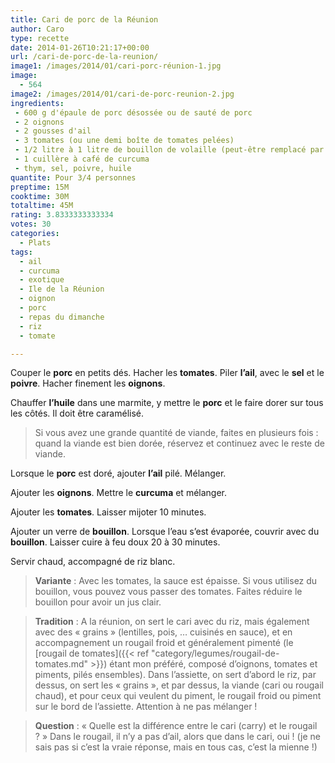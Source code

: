 ```yaml
---
title: Cari de porc de la Réunion
author: Caro
type: recette
date: 2014-01-26T10:21:17+00:00
url: /cari-de-porc-de-la-reunion/
image1: /images/2014/01/cari-porc-réunion-1.jpg
image:
  - 564
image2: /images/2014/01/cari-de-porc-reunion-2.jpg
ingredients:
 - 600 g d'épaule de porc désossée ou de sauté de porc
 - 2 oignons
 - 2 gousses d'ail
 - 3 tomates (ou une demi boîte de tomates pelées)
 - 1/2 litre à 1 litre de bouillon de volaille (peut-être remplacé par de l'eau)
 - 1 cuillère à café de curcuma
 - thym, sel, poivre, huile
quantite: Pour 3/4 personnes
preptime: 15M
cooktime: 30M
totaltime: 45M
rating: 3.8333333333334
votes: 30
categories:
  - Plats
tags:
  - ail
  - curcuma
  - exotique
  - Ile de la Réunion
  - oignon
  - porc
  - repas du dimanche
  - riz
  - tomate

---
```

Couper le **porc** en petits dés. Hacher les **tomates**. Piler **l&rsquo;ail**, avec le **sel** et le **poivre**. Hacher finement les **oignons**.

Chauffer **l&rsquo;huile** dans une marmite, y mettre le **porc** et le faire dorer sur tous les côtés. Il doit être caramélisé.

> Si vous avez une grande quantité de viande, faites en plusieurs fois : quand la viande est bien dorée, réservez et continuez avec le reste de viande.

Lorsque le **porc** est doré, ajouter **l&rsquo;ail** pilé. Mélanger.

Ajouter les **oignons**. Mettre le **curcuma** et mélanger.

Ajouter les **tomates**. Laisser mijoter 10 minutes.

Ajouter un verre de **bouillon**. Lorsque l&rsquo;eau s&rsquo;est évaporée, couvrir avec du **bouillon**. Laisser cuire à feu doux 20 à 30 minutes.

Servir chaud, accompagné de riz blanc.

> **Variante** : Avec les tomates, la sauce est épaisse. Si vous utilisez du bouillon, vous pouvez vous passer des tomates. Faites réduire le bouillon pour avoir un jus clair.

> **Tradition** : A la réunion, on sert le cari avec du riz, mais également avec des « grains » (lentilles, pois, &#8230; cuisinés en sauce), et en accompagnement un rougail froid et généralement pimenté (le [rougail de tomates]({{< ref "category/legumes/rougail-de-tomates.md" >}}) étant mon préféré, composé d&rsquo;oignons, tomates et piments, pilés ensembles). Dans l&rsquo;assiette, on sert d&rsquo;abord le riz, par dessus, on sert les « grains », et par dessus, la viande (cari ou rougail chaud), et pour ceux qui veulent du piment, le rougail froid ou piment sur le bord de l&rsquo;assiette. Attention à ne pas mélanger !

> **Question** : « Quelle est la différence entre le cari (carry) et le rougail ? » Dans le rougail, il n&rsquo;y a pas d&rsquo;ail, alors que dans le cari, oui ! (je ne sais pas si c&rsquo;est la vraie réponse, mais en tous cas, c&rsquo;est la mienne !)

